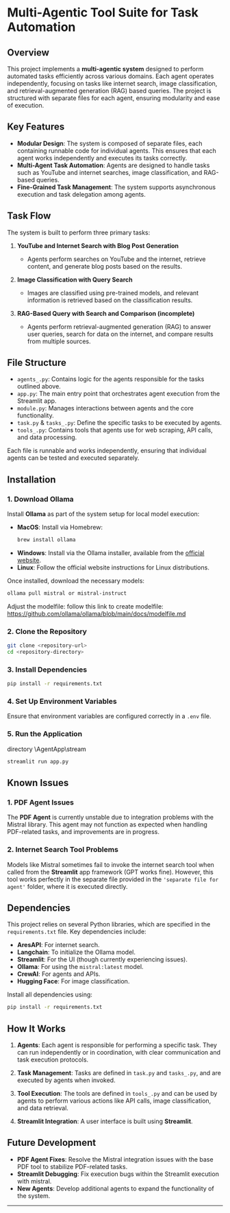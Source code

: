 

# Multi-Agentic Tool Suite for Task Automation

## Overview

This project implements a **multi-agentic system** designed to perform automated tasks efficiently across various domains. Each agent operates independently, focusing on tasks like internet search, image classification, and retrieval-augmented generation (RAG) based queries. The project is structured with separate files for each agent, ensuring modularity and ease of execution.

## Key Features

- **Modular Design**: The system is composed of separate files, each containing runnable code for individual agents. This ensures that each agent works independently and executes its tasks correctly.
- **Multi-Agent Task Automation**: Agents are designed to handle tasks such as YouTube and internet searches, image classification, and RAG-based queries.
- **Fine-Grained Task Management**: The system supports asynchronous execution and task delegation among agents.

## Task Flow

The system is built to perform three primary tasks:

1. **YouTube and Internet Search with Blog Post Generation**
   - Agents perform searches on YouTube and the internet, retrieve content, and generate blog posts based on the results.
   
2. **Image Classification with Query Search**
   - Images are classified using pre-trained models, and relevant information is retrieved based on the classification results.

3. **RAG-Based Query with Search and Comparison (incomplete)**
   - Agents perform retrieval-augmented generation (RAG) to answer user queries, search for data on the internet, and compare results from multiple sources.

## File Structure

- `agents_.py`: Contains logic for the agents responsible for the tasks outlined above.
- `app.py`: The main entry point that orchestrates agent execution from the Streamlit app.
- `module.py`: Manages interactions between agents and the core functionality.
- `task.py` & `tasks_.py`: Define the specific tasks to be executed by agents.
- `tools_.py`: Contains tools that agents use for web scraping, API calls, and data processing.

Each file is runnable and works independently, ensuring that individual agents can be tested and executed separately.

## Installation

### 1. Download Ollama
Install **Ollama** as part of the system setup for local model execution:
- **MacOS**: Install via Homebrew:
  ```bash
  brew install ollama
  ```
- **Windows**: Install via the Ollama installer, available from the [official website](https://ollama.com).
- **Linux**: Follow the official website instructions for Linux distributions.

Once installed, download the necessary models:
```bash
ollama pull mistral or mistral-instruct
```
Adjust the modelfile:
follow this link to create modelfile: https://github.com/ollama/ollama/blob/main/docs/modelfile.md 

### 2. Clone the Repository
```bash
git clone <repository-url>
cd <repository-directory>
```

### 3. Install Dependencies
```bash
pip install -r requirements.txt
```

### 4. Set Up Environment Variables
Ensure that environment variables are configured correctly in a `.env` file.

### 5. Run the Application
directory \AgentApp\stream
```bash
streamlit run app.py
```

## Known Issues

### 1. **PDF Agent Issues**
The **PDF Agent** is currently unstable due to integration problems with the Mistral library. This agent may not function as expected when handling PDF-related tasks, and improvements are in progress.

### 2. **Internet Search Tool Problems**
Models like Mistral sometimes fail to invoke the internet search tool when called from the **Streamlit** app framework (GPT works fine). However, this tool works perfectly in the separate file provided in the `'separate file for agent'` folder, where it is executed directly.

## Dependencies

This project relies on several Python libraries, which are specified in the `requirements.txt` file. Key dependencies include:

- **AresAPI**: For internet search.
- **Langchain**: To initialize the Ollama model.
- **Streamlit**: For the UI (though currently experiencing issues).
- **Ollama**: For using the `mistral:latest` model.
- **CrewAI**: For agents and APIs.
- **Hugging Face**: For image classification.

Install all dependencies using:
```bash
pip install -r requirements.txt
```

## How It Works

1. **Agents**: Each agent is responsible for performing a specific task. They can run independently or in coordination, with clear communication and task execution protocols.
   
2. **Task Management**: Tasks are defined in `task.py` and `tasks_.py`, and are executed by agents when invoked.

3. **Tool Execution**: The tools are defined in `tools_.py` and can be used by agents to perform various actions like API calls, image classification, and data retrieval.

4. **Streamlit Integration**: A user interface is built using **Streamlit**.
## Future Development

- **PDF Agent Fixes**: Resolve the Mistral integration issues with the base PDF tool to stabilize PDF-related tasks.
- **Streamlit Debugging**: Fix execution bugs within the Streamlit execution with mistral.
- **New Agents**: Develop additional agents to expand the functionality of the system.

---

